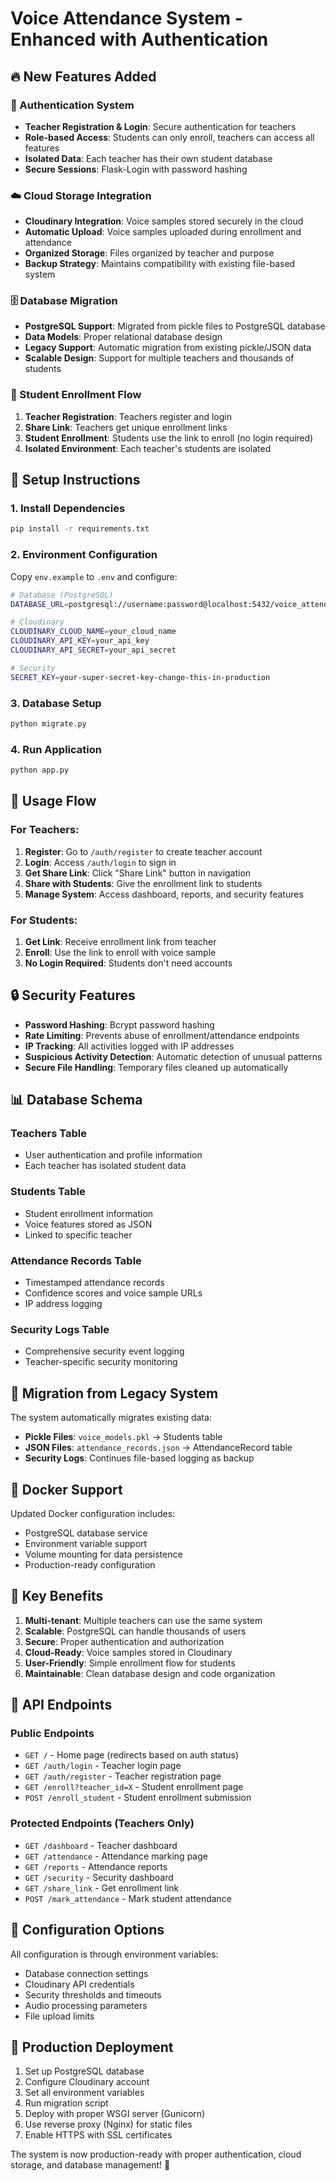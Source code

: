# Voice Attendance System - Enhanced with Authentication

## 🔥 New Features Added

### 🔐 Authentication System
- **Teacher Registration & Login**: Secure authentication for teachers
- **Role-based Access**: Students can only enroll, teachers can access all features
- **Isolated Data**: Each teacher has their own student database
- **Secure Sessions**: Flask-Login with password hashing

### ☁️ Cloud Storage Integration
- **Cloudinary Integration**: Voice samples stored securely in the cloud
- **Automatic Upload**: Voice samples uploaded during enrollment and attendance
- **Organized Storage**: Files organized by teacher and purpose
- **Backup Strategy**: Maintains compatibility with existing file-based system

### 🗄️ Database Migration
- **PostgreSQL Support**: Migrated from pickle files to PostgreSQL database
- **Data Models**: Proper relational database design
- **Legacy Support**: Automatic migration from existing pickle/JSON data
- **Scalable Design**: Support for multiple teachers and thousands of students

### 🔗 Student Enrollment Flow
1. **Teacher Registration**: Teachers register and login
2. **Share Link**: Teachers get unique enrollment links
3. **Student Enrollment**: Students use the link to enroll (no login required)
4. **Isolated Environment**: Each teacher's students are isolated

## 🚀 Setup Instructions

### 1. Install Dependencies
```bash
pip install -r requirements.txt
```

### 2. Environment Configuration
Copy `env.example` to `.env` and configure:

```bash
# Database (PostgreSQL)
DATABASE_URL=postgresql://username:password@localhost:5432/voice_attendance

# Cloudinary
CLOUDINARY_CLOUD_NAME=your_cloud_name
CLOUDINARY_API_KEY=your_api_key
CLOUDINARY_API_SECRET=your_api_secret

# Security
SECRET_KEY=your-super-secret-key-change-this-in-production
```

### 3. Database Setup
```bash
python migrate.py
```

### 4. Run Application
```bash
python app.py
```

## 🌊 Usage Flow

### For Teachers:
1. **Register**: Go to `/auth/register` to create teacher account
2. **Login**: Access `/auth/login` to sign in
3. **Get Share Link**: Click "Share Link" button in navigation
4. **Share with Students**: Give the enrollment link to students
5. **Manage System**: Access dashboard, reports, and security features

### For Students:
1. **Get Link**: Receive enrollment link from teacher
2. **Enroll**: Use the link to enroll with voice sample
3. **No Login Required**: Students don't need accounts

## 🔒 Security Features

- **Password Hashing**: Bcrypt password hashing
- **Rate Limiting**: Prevents abuse of enrollment/attendance endpoints
- **IP Tracking**: All activities logged with IP addresses
- **Suspicious Activity Detection**: Automatic detection of unusual patterns
- **Secure File Handling**: Temporary files cleaned up automatically

## 📊 Database Schema

### Teachers Table
- User authentication and profile information
- Each teacher has isolated student data

### Students Table
- Student enrollment information
- Voice features stored as JSON
- Linked to specific teacher

### Attendance Records Table
- Timestamped attendance records
- Confidence scores and voice sample URLs
- IP address logging

### Security Logs Table
- Comprehensive security event logging
- Teacher-specific security monitoring

## 🔄 Migration from Legacy System

The system automatically migrates existing data:
- **Pickle Files**: `voice_models.pkl` → Students table
- **JSON Files**: `attendance_records.json` → AttendanceRecord table
- **Security Logs**: Continues file-based logging as backup

## 🐳 Docker Support

Updated Docker configuration includes:
- PostgreSQL database service
- Environment variable support
- Volume mounting for data persistence
- Production-ready configuration

## 🎯 Key Benefits

1. **Multi-tenant**: Multiple teachers can use the same system
2. **Scalable**: PostgreSQL can handle thousands of users
3. **Secure**: Proper authentication and authorization
4. **Cloud-Ready**: Voice samples stored in Cloudinary
5. **User-Friendly**: Simple enrollment flow for students
6. **Maintainable**: Clean database design and code organization

## 📝 API Endpoints

### Public Endpoints
- `GET /` - Home page (redirects based on auth status)
- `GET /auth/login` - Teacher login page
- `GET /auth/register` - Teacher registration page
- `GET /enroll?teacher_id=X` - Student enrollment page
- `POST /enroll_student` - Student enrollment submission

### Protected Endpoints (Teachers Only)
- `GET /dashboard` - Teacher dashboard
- `GET /attendance` - Attendance marking page
- `GET /reports` - Attendance reports
- `GET /security` - Security dashboard
- `GET /share_link` - Get enrollment link
- `POST /mark_attendance` - Mark student attendance

## 🔧 Configuration Options

All configuration is through environment variables:
- Database connection settings
- Cloudinary API credentials
- Security thresholds and timeouts
- Audio processing parameters
- File upload limits

## 🚀 Production Deployment

1. Set up PostgreSQL database
2. Configure Cloudinary account
3. Set all environment variables
4. Run migration script
5. Deploy with proper WSGI server (Gunicorn)
6. Use reverse proxy (Nginx) for static files
7. Enable HTTPS with SSL certificates

The system is now production-ready with proper authentication, cloud storage, and database management! 🎉
